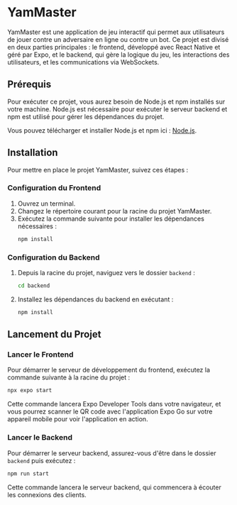
# YamMaster

YamMaster est une application de jeu interactif qui permet aux utilisateurs de jouer contre un adversaire en ligne ou contre un bot. Ce projet est divisé en deux parties principales : le frontend, développé avec React Native et géré par Expo, et le backend, qui gère la logique du jeu, les interactions des utilisateurs, et les communications via WebSockets.

## Prérequis

Pour exécuter ce projet, vous aurez besoin de Node.js et npm installés sur votre machine. Node.js est nécessaire pour exécuter le serveur backend et npm est utilisé pour gérer les dépendances du projet.

Vous pouvez télécharger et installer Node.js et npm ici : [Node.js](https://nodejs.org/).

## Installation

Pour mettre en place le projet YamMaster, suivez ces étapes :

### Configuration du Frontend

1. Ouvrez un terminal.
2. Changez le répertoire courant pour la racine du projet YamMaster.
3. Exécutez la commande suivante pour installer les dépendances nécessaires :
   ```bash
   npm install
   ```

### Configuration du Backend

1. Depuis la racine du projet, naviguez vers le dossier `backend` :
   ```bash
   cd backend
   ```
2. Installez les dépendances du backend en exécutant :
   ```bash
   npm install
   ```

## Lancement du Projet

### Lancer le Frontend

Pour démarrer le serveur de développement du frontend, exécutez la commande suivante à la racine du projet :

```bash
npx expo start
```

Cette commande lancera Expo Developer Tools dans votre navigateur, et vous pourrez scanner le QR code avec l'application Expo Go sur votre appareil mobile pour voir l'application en action.

### Lancer le Backend

Pour démarrer le serveur backend, assurez-vous d'être dans le dossier `backend` puis exécutez :

```bash
npm run start
```

Cette commande lancera le serveur backend, qui commencera à écouter les connexions des clients.
